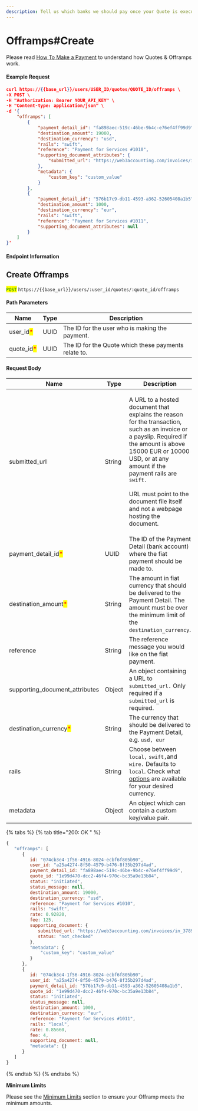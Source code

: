```yaml
---
description: Tell us which banks we should pay once your Quote is executed.
---
```


# Offramps#Create

Please read [How To Make a Payment](../quotes/how-to-make-a-payment.md) to understand how Quotes & Offramps work.

#### Example Request

```json
curl https://{{base_url}}/users/USER_ID/quotes/QUOTE_ID/offramps \
-X POST \
-H "Authorization: Bearer YOUR_API_KEY" \
-H "Content-type: application/json" \
-d '{
    "offramps": [
        {
            "payment_detail_id": "fa898aec-519c-46be-9b4c-e76ef4ff99d9",
            "destination_amount": 19000,
            "destination_currency": "usd",
            "rails": "swift",
            "reference": "Payment for Services #1010",
            "supporting_document_attributes": {
                "submitted_url": "https://web3accounting.com/invoices/in_378949x.pdf"
            },
            "metadata": {
                "custom_key": "custom_value"
            }
        },
        {
            "payment_detail_id": "576b17c9-db11-4593-a362-52605408a1b5",
            "destination_amount": 1000,
            "destination_currency": "eur",
            "rails": "swift",
            "reference": "Payment for Services #1011",
            "supporting_document_attributes": null
        }
    ]
}' 
```

#### Endpoint Information

## Create Offramps

<mark style="color:green;">`POST`</mark> `https://{{base_url}}/users/:user_id/quotes/:quote_id/offramps`

#### Path Parameters

| Name                                        | Type | Description                                          |
| ------------------------------------------- | ---- | ---------------------------------------------------- |
| user\_id<mark style="color:red;">\*</mark>  | UUID | The ID for the user who is making the payment.       |
| quote\_id<mark style="color:red;">\*</mark> | UUID | The ID for the Quote which these payments relate to. |

#### Request Body

| Name                                                    | Type   | Description                                                                                                                                                                                                                                                                                                                      |
| ------------------------------------------------------- | ------ | -------------------------------------------------------------------------------------------------------------------------------------------------------------------------------------------------------------------------------------------------------------------------------------------------------------------------------- |
| submitted\_url                                          | String | <p>A URL to a hosted document that explains the reason for the transaction, such as an invoice or a payslip. Required if the amount is above 15000 EUR or 10000 USD, or at any amount if the payment rails are <code>swift.</code><br><br>URL must point to the document file itself and not a webpage hosting the document.</p> |
| payment\_detail\_id<mark style="color:red;">\*</mark>   | UUID   | The ID of the Payment Detail (bank account) where the fiat payment should be made to.                                                                                                                                                                                                                                            |
| destination\_amount<mark style="color:red;">\*</mark>   | String | The amount in fiat currency that should be delivered to the Payment Detail. The amount must be over the minimum limit of the `destination_currency`.                                                                                                                                                                             |
| reference                                               | String | The reference message you would like on the fiat payment.                                                                                                                                                                                                                                                                        |
| supporting\_document\_attributes                        | Object | An object containing a URL to `submitted_url.` Only required if a `submitted_url` is required.                                                                                                                                                                                                                                   |
| destination\_currency<mark style="color:red;">\*</mark> | String | The currency that should be delivered to the Payment Detail, e.g. `usd, eur`                                                                                                                                                                                                                                                     |
| rails                                                   | String | Choose between `local,` `swift,`and `wire.` Defaults to `local`. Check what [options](../payment-details/rail-availability.md) are available for your desired currency.                                                                                                                                                          |
| metadata                                                | Object | An object which can contain a custom key/value pair.                                                                                                                                                                                                                                                                             |

{% tabs %}
{% tab title="200: OK " %}
```javascript
{ 
   "offramps": [
      {
         id: "074cb3e4-1f56-4916-8024-ecbf6f805b90",
         user_id: "a25a4274-8f50-4579-b476-8f35b297d4ad",
         payment_detail_id: "fa898aec-519c-46be-9b4c-e76ef4ff99d9",
         quote_id: "1e99d470-dcc2-46f4-970c-bc35a9e13b84",
         status: "initiated",
         status_message: null,
         destination_amount: 19000,
         destination_currency: "usd",
         reference: "Payment for Services #1010",
         rails: "swift",
         rate: 0.92820,
         fee: 125,
         supporting_document: {
            submitted_url: "https://web3accounting.com/invoices/in_378949x.pdf",
            status: "not_checked"
         },
         "metadata": {
             "custom_key": "custom_value"
         }
      },
      {
         id: "074cb3e4-1f56-4916-8024-ecbf6f805b90",
         user_id: "a25a4274-8f50-4579-b476-8f35b297d4ad",
         payment_detail_id: "576b17c9-db11-4593-a362-52605408a1b5",
         quote_id: "1e99d470-dcc2-46f4-970c-bc35a9e13b84",
         status: "initiated",
         status_message: null,
         destination_amount: 1000,
         destination_currency: "eur",
         reference: "Payment for Services #1011",
         rails: "local",
         rate: 0.85660,
         fee: 4,
         supporting_document: null,
         "metadata": {}
      }
   ]
}
```
{% endtab %}
{% endtabs %}

**Minimum Limits**

Please see the [Minimum Limits](limitations.md) section to ensure your Offramp meets the minimum amounts.
